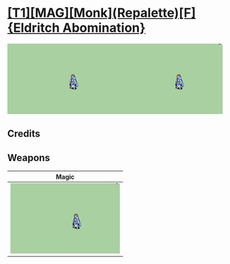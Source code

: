 # [\[T1\]\[MAG\]\[Monk\]\(Repalette\)\[F\]{Eldritch Abomination}](./)

<img src="./6.%20Magic/Magic_000.png" alt="[T1][MAG][Monk](Repalette)[F]{Eldritch Abomination} standing" />

## Credits



## Weapons


|Magic |
|  :---: |
| <img alt="Magic animation" src="./6.%20Magic/Magic.gif" /> |
